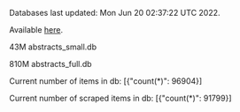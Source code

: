 Databases last updated: Mon Jun 20 02:37:22 UTC 2022. 

Available [here](https://github.com/cbeauhilton/ash-db/releases).


43M	abstracts_small.db

810M	abstracts_full.db

Current number of items in db:
[{"count(*)": 96904}]

Current number of scraped items in db:
[{"count(*)": 91799}]
